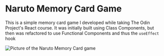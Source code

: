 # Naruto Memory Card Game

This is a simple memory card game I developed while taking The Odin Project's React course. It was initially built using Class Components, but then was refactored to use Functional Components and thus the `useEffect` hook

![Picture of the Naruto Memory Card game](https://i.imgur.com/oAREVI9.png)

